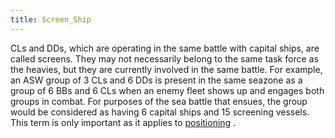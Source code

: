 ```yaml
---
title: Screen_Ship
---
```

CLs and DDs, which are operating in the same battle with capital ships,
are called screens. They may not necessarily belong to the same task
force as the heavies, but they are currently involved in the same
battle. For example, an ASW group of 3 CLs and 6 DDs is present in the
same seazone as a group of 6 BBs and 6 CLs when an enemy fleet shows up
and engages both groups in combat. For purposes of the sea battle that
ensues, the group would be considered as having 6 capital ships and 15
screening vessels. This term is only important as it applies to
[positioning](/wiki/Positioning "Positioning") .
